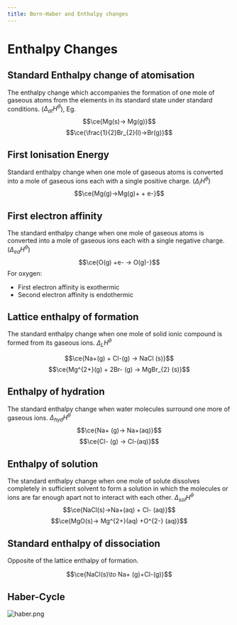 ```yaml
---
title: Born-Haber and Enthalpy changes
---
```

# Enthalpy Changes

## Standard Enthalpy change of atomisation
The enthalpy change which accompanies the formation of one mole of gaseous atoms from the elements in its standard state under standard conditions. ($\Delta_{at}H^{\theta}$), Eg.
$$\ce{Mg(s)-> Mg(g)}$$
$$\ce{\frac{1}{2}Br_{2}(l)->Br(g)}$$

## First Ionisation Energy
Standard enthalpy change when one mole of gaseous atoms is converted into a mole of gaseous ions each with a single positive charge. ($\Delta_{i}H^{\theta}$)
$$\ce{Mg(g)->Mg(g)+ + e-}$$

## First electron affinity
The standard enthalpy change when one mole of gaseous atoms is converted into a mole of gaseous ions each with a single negative charge. ($\Delta_{ea}H^{\theta}$)
$$\ce{O(g) +e- -> O(g)-}$$
For oxygen:
- First electron affinity is exothermic
- Second electron affinity is endothermic

## Lattice enthalpy of formation
The standard enthalpy change when one mole of solid ionic compound is formed from its gaseous ions. $\Delta_{L}H^{\theta}$

$$\ce{Na+(g) + Cl-(g) -> NaCl (s)}$$
$$\ce{Mg^{2+}(g) + 2Br- (g) -> MgBr_{2} (s)}$$

## Enthalpy of hydration
The standard enthalpy change when water molecules surround one more of gaseous ions. $\Delta_{hyd}H^{\theta}$
$$\ce{Na+ (g)-> Na+(aq)}$$
$$\ce{Cl- (g) -> Cl-(aq)}$$

## Enthalpy of solution
The standard enthalpy change when one mole of solute dissolves completely in sufficient solvent to form a solution in which the molecules or ions are far enough apart not to interact with each other. $\Delta_{sol}H^{\theta}$
$$\ce{NaCl(s)->Na+(aq) + Cl- (aq)}$$
$$\ce{MgO(s)-> Mg^{2+}(aq) +O^{2-} (aq)}$$
## Standard enthalpy of dissociation
Opposite of the lattice enthalpy of formation. 

$$\ce{NaCl(s)\to Na+ (g)+Cl-(g)}$$
## Haber-Cycle

![haber.png](/img/chem/haber.png)

